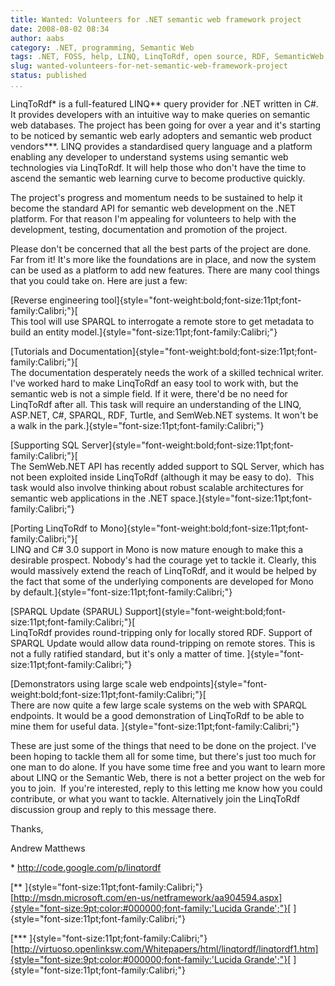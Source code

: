 ```yaml
---
title: Wanted: Volunteers for .NET semantic web framework project
date: 2008-08-02 08:34
author: aabs
category: .NET, programming, Semantic Web
tags: .NET, FOSS, help, LINQ, LinqToRdf, open source, RDF, SemanticWeb, web3, web3.0
slug: wanted-volunteers-for-net-semantic-web-framework-project
status: published
...
```


LinqToRdf\* is a full-featured LINQ\*\* query provider for .NET written in C\#. It provides developers with an intuitive way to make queries on semantic web databases. The project has been going for over a year and it's starting to be noticed by semantic web early adopters and semantic web product vendors\*\*\*. LINQ provides a standardised query language and a platform enabling any developer to understand systems using semantic web technologies via LinqToRdf. It will help those who don't have the time to ascend the semantic web learning curve to become productive quickly.

The project's progress and momentum needs to be sustained to help it become the standard API for semantic web development on the .NET platform. For that reason I'm appealing for volunteers to help with the development, testing, documentation and promotion of the project.

Please don't be concerned that all the best parts of the project are done. Far from it! It's more like the foundations are in place, and now the system can be used as a platform to add new features. There are many cool things that you could take on. Here are just a few:

[Reverse engineering tool]{style="font-weight:bold;font-size:11pt;font-family:Calibri;"}[  
This tool will use SPARQL to interrogate a remote store to get metadata to build an entity model.]{style="font-size:11pt;font-family:Calibri;"}

[Tutorials and Documentation]{style="font-weight:bold;font-size:11pt;font-family:Calibri;"}[  
The documentation desperately needs the work of a skilled technical writer. I've worked hard to make LinqToRdf an easy tool to work with, but the semantic web is not a simple field. If it were, there'd be no need for LinqToRdf after all. This task will require an understanding of the LINQ, ASP.NET, C\#, SPARQL, RDF, Turtle, and SemWeb.NET systems. It won't be a walk in the park.]{style="font-size:11pt;font-family:Calibri;"}

[Supporting SQL Server]{style="font-weight:bold;font-size:11pt;font-family:Calibri;"}[  
The SemWeb.NET API has recently added support to SQL Server, which has not been exploited inside LinqToRdf (although it may be easy to do).  This task would also involve thinking about robust scalable architectures for semantic web applications in the .NET space.]{style="font-size:11pt;font-family:Calibri;"}

[Porting LinqToRdf to Mono]{style="font-weight:bold;font-size:11pt;font-family:Calibri;"}[  
LINQ and C\# 3.0 support in Mono is now mature enough to make this a desirable prospect. Nobody's had the courage yet to tackle it. Clearly, this would massively extend the reach of LinqToRdf, and it would be helped by the fact that some of the underlying components are developed for Mono by default.]{style="font-size:11pt;font-family:Calibri;"}

[SPARQL Update (SPARUL) Support]{style="font-weight:bold;font-size:11pt;font-family:Calibri;"}[  
LinqToRdf provides round-tripping only for locally stored RDF. Support of SPARQL Update would allow data round-tripping on remote stores. This is not a fully ratified standard, but it's only a matter of time. ]{style="font-size:11pt;font-family:Calibri;"}

[Demonstrators using large scale web endpoints]{style="font-weight:bold;font-size:11pt;font-family:Calibri;"}[  
There are now quite a few large scale systems on the web with SPARQL endpoints. It would be a good demonstration of LinqToRdf to be able to mine them for useful data. ]{style="font-size:11pt;font-family:Calibri;"}

These are just some of the things that need to be done on the project. I've been hoping to tackle them all for some time, but there's just too much for one man to do alone. If you have some time free and you want to learn more about LINQ or the Semantic Web, there is not a better project on the web for you to join.  If you're interested, reply to this letting me know how you could contribute, or what you want to tackle. Alternatively join the LinqToRdf discussion group and reply to this message there.

Thanks,

Andrew Matthews

\* <http://code.google.com/p/linqtordf>

[\*\* ]{style="font-size:11pt;font-family:Calibri;"}[[http://msdn.microsoft.com/en-us/netframework/aa904594.aspx]{style="font-size:9pt;color:#000000;font-family:'Lucida Grande';"}](http://msdn.microsoft.com/en-us/netframework/aa904594.aspx)[ ]{style="font-size:11pt;font-family:Calibri;"}

[\*\*\* ]{style="font-size:11pt;font-family:Calibri;"}[[http://virtuoso.openlinksw.com/Whitepapers/html/linqtordf/linqtordf1.htm]{style="font-size:9pt;color:#000000;font-family:'Lucida Grande';"}](http://virtuoso.openlinksw.com/Whitepapers/html/linqtordf/linqtordf1.htm)[ ]{style="font-size:11pt;font-family:Calibri;"}
